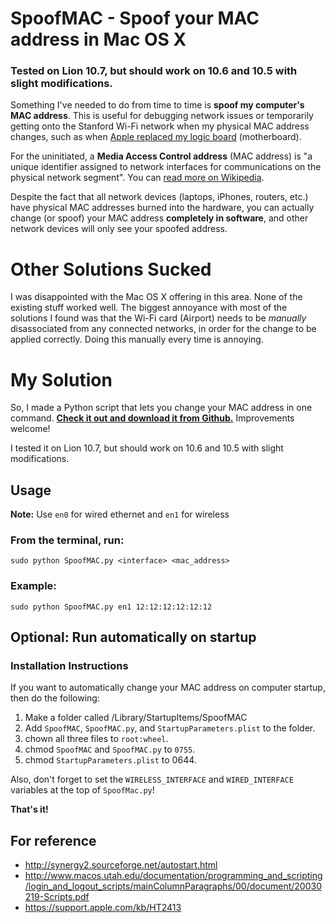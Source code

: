 # SpoofMAC - Spoof your MAC address in Mac OS X

### Tested on Lion 10.7, but should work on 10.6 and 10.5 with slight modifications.

Something I've needed to do from time to time is **spoof my computer's MAC address**. This is useful for debugging network issues or temporarily getting onto the Stanford Wi-Fi network when my physical MAC address changes, such as when [Apple replaced my logic board](http://www.quora.com/Is-AppleCare-worth-the-$350/answer/Feross-Aboukhadijeh) (motherboard).

For the uninitiated, a **Media Access Control address** (MAC address) is "a unique identifier assigned to network interfaces for communications on the physical network segment". You can [read more on Wikipedia](http://en.wikipedia.org/wiki/MAC_address).

Despite the fact that all network devices (laptops, iPhones, routers, etc.) have physical MAC addresses burned into the hardware, you can actually change (or spoof) your MAC address **completely in software**, and other network devices will only see your spoofed address.

# Other Solutions Sucked

I was disappointed with the Mac OS X offering in this area. None of the existing stuff worked well. The biggest annoyance with most of the solutions I found was that the Wi-Fi card (Airport) needs to be *manually* disassociated from any connected networks, in order for the change to be applied correctly. Doing this manually every time is annoying.

# My Solution

So, I made a Python script that lets you change your MAC address in one command. **[Check it out and download it from Github.](https://github.com/feross/SpoofMAC)** Improvements welcome!

I tested it on Lion 10.7, but should work on 10.6 and 10.5 with slight modifications.

## Usage

**Note:** Use `en0` for wired ethernet and `en1` for wireless

### From the terminal, run:

`sudo python SpoofMAC.py <interface> <mac_address>`

### Example:

`sudo python SpoofMAC.py en1 12:12:12:12:12:12`

## Optional: Run automatically on startup

### Installation Instructions

If you want to automatically change your MAC address on computer startup, then do the following:

1. Make a folder called /Library/StartupItems/SpoofMAC
2. Add `SpoofMAC`, `SpoofMAC.py`, and `StartupParameters.plist` to the folder.
3. chown all three files to `root:wheel`.
4. chmod `SpoofMAC` and `SpoofMAC.py` to `0755`.
5. chmod `StartupParameters.plist` to 0644.

Also, don't forget to set the `WIRELESS_INTERFACE` and `WIRED_INTERFACE` variables at the top of `SpoofMac.py`!

**That's it!**

## For reference
* <http://synergy2.sourceforge.net/autostart.html>
* <http://www.macos.utah.edu/documentation/programming_and_scripting/login_and_logout_scripts/mainColumnParagraphs/00/document/20030219-Scripts.pdf>
* <https://support.apple.com/kb/HT2413>
